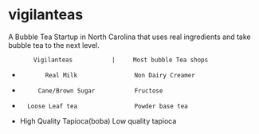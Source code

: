 # vigilanteas
A Bubble Tea Startup in North Carolina that uses real ingredients and take bubble tea to the next level.

           Vigilanteas           |     Most bubble Tea shops
-            Real Milk                Non Dairy Creamer
-          Cane/Brown Sugar           Fructose
-       Loose Leaf tea                Powder base tea
-    High Quality Tapioca(boba)       Low quality tapioca
